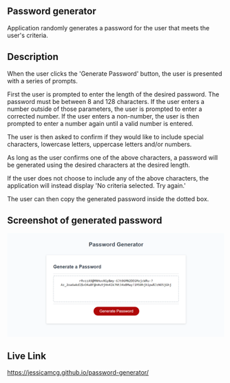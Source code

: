 
## Password generator

Application randomly generates a password for the user that meets the user's criteria.

## Description

When the user clicks the 'Generate Password' button, the user is presented with a series of prompts.

First the user is prompted to enter the length of the desired password. The password must be between 8 and 128 characters. If the user enters a number outside of those parameters, the user is prompted to enter a corrected number. If the user enters a non-number, the user is then prompted to enter a number again until a valid number is entered.

The user is then asked to confirm if they would like to include special characters, lowercase letters, uppercase letters and/or numbers.

As long as the user confirms one of the above characters, a password will be generated using the desired characters at the desired length.

If the user does not choose to include any of the above characters, the application will instead display 'No criteria selected. Try again.'

The user can then copy the generated password inside the dotted box.

## Screenshot of generated password
![Sample Password](./assets/sample-password.png)

## Live Link
https://jessicamcg.github.io/password-generator/